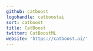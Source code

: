 ```yaml
---
github: catboost
logohandle: catboostai
sort: catboost
title: CatBoost
twitter: CatBoostML
website: 'https://catboost.ai/'
---
```

